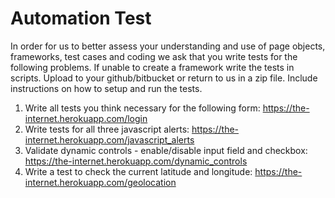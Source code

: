 # Automation Test
In order for us to better assess your understanding and use of page objects, frameworks, test cases and coding we ask that you write tests for the following problems. If unable to create a framework write the tests in scripts. Upload to your github/bitbucket or return to us in a zip file. Include instructions on how to setup and run the tests.
1. Write all tests you think necessary for the following form: https://the-internet.herokuapp.com/login
2. Write tests for all three javascript alerts: https://the-internet.herokuapp.com/javascript_alerts
3. Validate dynamic controls - enable/disable input field and checkbox: https://the-internet.herokuapp.com/dynamic_controls
4. Write a test to check the current latitude and longitude: https://the-internet.herokuapp.com/geolocation
